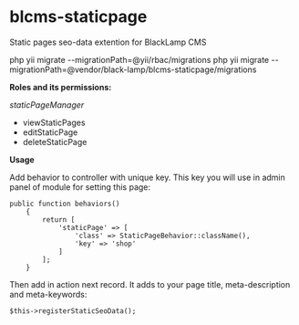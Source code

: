 # blcms-staticpage
Static pages seo-data extention for BlackLamp CMS

php yii migrate --migrationPath=@yii/rbac/migrations
php yii migrate --migrationPath=@vendor/black-lamp/blcms-staticpage/migrations

**Roles and its permissions:**

_staticPageManager_
- viewStaticPages
- editStaticPage
- deleteStaticPage

**Usage**

Add behavior to controller with unique key. This key you will use in admin panel of module for setting this page:

```
public function behaviors()
    {
        return [
            'staticPage' => [
                'class' => StaticPageBehavior::className(),
                'key' => 'shop'
            ]
        ];
    }
```

Then add in action next record. It adds to your page title, meta-description and meta-keywords:
 
```
$this->registerStaticSeoData();
```